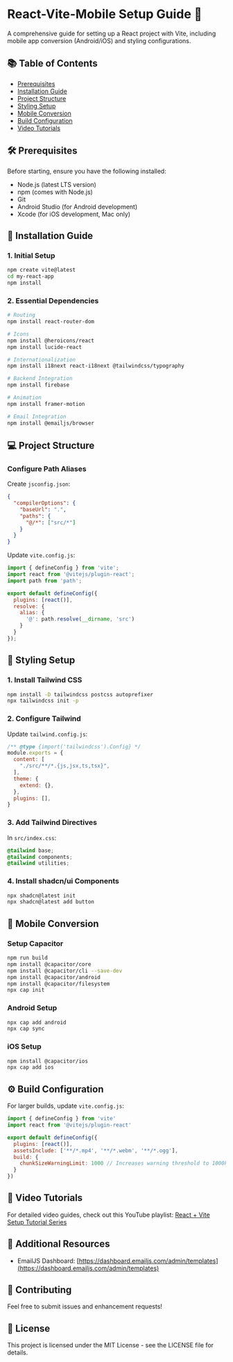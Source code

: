 # React-Vite-Mobile Setup Guide 🚀

A comprehensive guide for setting up a React project with Vite, including mobile app conversion (Android/iOS) and styling configurations.

## 📚 Table of Contents

- [Prerequisites](#prerequisites)
- [Installation Guide](#installation-guide)
- [Project Structure](#project-structure)
- [Styling Setup](#styling-setup)
- [Mobile Conversion](#mobile-conversion)
- [Build Configuration](#build-configuration)
- [Video Tutorials](#video-tutorials)

## 🛠️ Prerequisites

Before starting, ensure you have the following installed:
- Node.js (latest LTS version)
- npm (comes with Node.js)
- Git
- Android Studio (for Android development)
- Xcode (for iOS development, Mac only)

## 🚀 Installation Guide

### 1. Initial Setup
```bash
npm create vite@latest
cd my-react-app
npm install
```

### 2. Essential Dependencies
```bash
# Routing
npm install react-router-dom

# Icons
npm install @heroicons/react
npm install lucide-react

# Internationalization
npm install i18next react-i18next @tailwindcss/typography

# Backend Integration
npm install firebase

# Animation
npm install framer-motion

# Email Integration
npm install @emailjs/browser
```

## 💻 Project Structure

### Configure Path Aliases
Create `jsconfig.json`:
```json
{
  "compilerOptions": {
    "baseUrl": ".",
    "paths": {
      "@/*": ["src/*"]
    }
  }
}
```

Update `vite.config.js`:
```javascript
import { defineConfig } from 'vite';
import react from '@vitejs/plugin-react';
import path from 'path';

export default defineConfig({
  plugins: [react()],
  resolve: {
    alias: {
      '@': path.resolve(__dirname, 'src')
    }
  }
});
```

## 🎨 Styling Setup

### 1. Install Tailwind CSS
```bash
npm install -D tailwindcss postcss autoprefixer
npx tailwindcss init -p
```

### 2. Configure Tailwind
Update `tailwind.config.js`:
```javascript
/** @type {import('tailwindcss').Config} */
module.exports = {
  content: [
    "./src/**/*.{js,jsx,ts,tsx}",
  ],
  theme: {
    extend: {},
  },
  plugins: [],
}
```

### 3. Add Tailwind Directives
In `src/index.css`:
```css
@tailwind base;
@tailwind components;
@tailwind utilities;
```

### 4. Install shadcn/ui Components
```bash
npx shadcn@latest init
npx shadcn@latest add button
```

## 📱 Mobile Conversion

### Setup Capacitor
```bash
npm run build
npm install @capacitor/core
npm install @capacitor/cli --save-dev
npm install @capacitor/android
npm install @capacitor/filesystem
npx cap init
```

### Android Setup
```bash
npx cap add android
npx cap sync
```

### iOS Setup
```bash
npm install @capacitor/ios
npx cap add ios
```

## ⚙️ Build Configuration

For larger builds, update `vite.config.js`:
```javascript
import { defineConfig } from 'vite'
import react from '@vitejs/plugin-react'

export default defineConfig({
  plugins: [react()],
  assetsInclude: ['**/*.mp4', '**/*.webm', '**/*.ogg'],
  build: {
    chunkSizeWarningLimit: 1000 // Increases warning threshold to 1000kb
  }
})
```

## 🎥 Video Tutorials

For detailed video guides, check out this YouTube playlist:
[React + Vite Setup Tutorial Series](https://www.youtube.com/playlist?list=PLrZbkNpNVSww7Dp0p-20CQiXDo1bqyc4G)

## 📧 Additional Resources

- EmailJS Dashboard: [https://dashboard.emailjs.com/admin/templates](https://dashboard.emailjs.com/admin/templates)

## 🤝 Contributing

Feel free to submit issues and enhancement requests!

## 📝 License

This project is licensed under the MIT License - see the LICENSE file for details.
